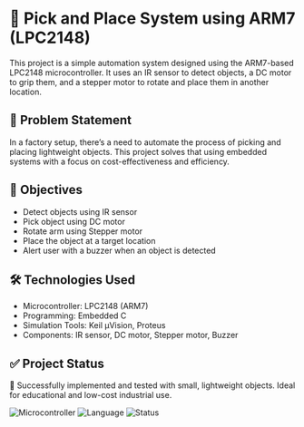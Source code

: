 # 🤖 Pick and Place System using ARM7 (LPC2148)

This project is a simple automation system designed using the ARM7-based LPC2148 microcontroller. It uses an IR sensor to detect objects, a DC motor to grip them, and a stepper motor to rotate and place them in another location.

## 📌 Problem Statement

In a factory setup, there’s a need to automate the process of picking and placing lightweight objects. This project solves that using embedded systems with a focus on cost-effectiveness and efficiency.

## 🎯 Objectives

- Detect objects using IR sensor
- Pick object using DC motor
- Rotate arm using Stepper motor
- Place the object at a target location
- Alert user with a buzzer when an object is detected

## 🛠️ Technologies Used

- Microcontroller: LPC2148 (ARM7)
- Programming: Embedded C
- Simulation Tools: Keil µVision, Proteus
- Components: IR sensor, DC motor, Stepper motor, Buzzer

## ✅ Project Status

🎉 Successfully implemented and tested with small, lightweight objects. Ideal for educational and low-cost industrial use.

![Microcontroller](https://img.shields.io/badge/Microcontroller-LPC2148-blue)
![Language](https://img.shields.io/badge/Language-C-orange)
![Status](https://img.shields.io/badge/Project-Completed-brightgreen)
